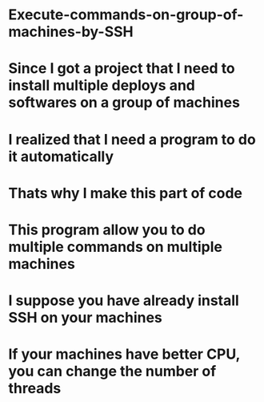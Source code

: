 # Execute-commands-on-group-of-machines-by-SSH
# Since I got a project that I need to install multiple deploys and softwares on a group of machines
# I realized that I need a program to do it automatically
# Thats why I make this  part of code
# This program allow you to do multiple commands on multiple machines
# I suppose you have already install SSH on your machines
# If your machines have better CPU, you can change the number of threads
